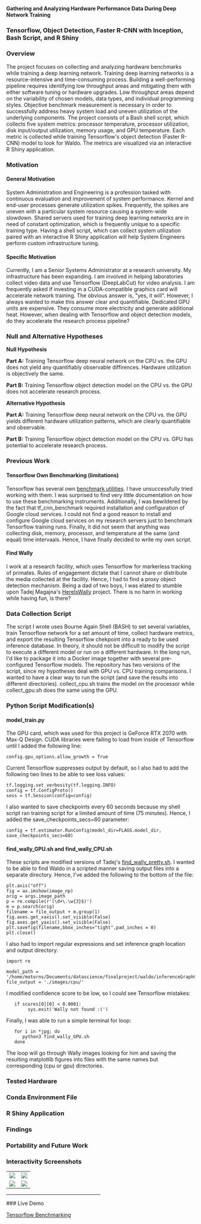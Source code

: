 #### Gathering and Analyzing Hardware Performance Data During Deep Network Training
### Tensorflow, Object Detection, Faster R-CNN with Inception, Bash Script, and R Shiny
### Overview
   The project focuses on collecting and analyzing hardware benchmarks while training a deep learning network. Training deep learning networks is a resource-intensive and time-consuming process. Building a well-performing pipeline requires identifying low throughput areas and mitigating them with either software tuning or hardware upgrades. Low throughput areas depend on the variability of chosen models, data types, and individual programming styles. Objective benchmark measurement is necessary in order to successfully address heavy system load and uneven utilization of the underlying components. The project consists of a Bash shell script, which collects five system metrics: processor temperature, processor utilization, disk input/output utilization, memory usage, and GPU temperature. Each metric is collected while training Tensorflow's object detection (Faster R-CNN) model to look for Waldo. The metrics are visualized via an interactive R Shiny application.
### Motivation
#### General Motivation
System Administration and Engineering is a profession tasked with continuous evaluation and improvement of system performance. Kernel and end-user processes generate utilization spikes. Frequently, the spikes are uneven with a particular system resource causing a system-wide slowdown. Shared servers used for training deep learning networks are in need of constant optimization, which is frequently unique to a specific training type. Having a shell script, which can collect system utilization paired with an interactive R Shiny application will help System Engineers perform custom infrastructure tuning.
#### Specific Motivation
Currently, I am a Senior Systems Administrator at a research university. My infrastructure has been expanding. I am involved in helping laboratories collect video data and use Tensorflow (DeepLabCut) for video analysis. I am frequently asked if investing in a CUDA-compatible graphics card will accelerate network training. The obvious answer is, "yes, it will". However, I always wanted to make this answer clear and quantifiable. Dedicated GPU units are expensive. They consume more electricity and generate additional heat. However, when dealing with Tensorflow and object detection models, do they accelerate the research process pipeline?
### Null and Alternative Hypotheses

**Null Hypothesis**

**Part A:**
   Training Tensorflow deep neural network on the CPU vs. the GPU does not yield any quantifiably observable diffirences. Hardware utilization is objectively the same. 

**Part B:**
   Training Tensorflow object detection model on the CPU vs. the GPU does not accelerate research process. 
   
**Alternative Hypothesis**

**Part A:**
   Training Tensorflow deep neural network on the CPU vs. the GPU yields different hardware utilization patterns, which are clearly quantifiable and observable.

**Part B:**
   Training Tensorflow object detection model on the CPU vs. GPU has potential to accelerate research process.
### Previous Work
#### Tensorflow Own Benchmarking (limitations)
Tensorflow has several own [benchmark utilities](https://github.com/tensorflow/benchmarks). I have unsuccessfully tried working with them. I was surprised to find very little documentation on how to use these benchmarking instruments. Additionally, I was bewildered by the fact that tf_cnn_benchmark required installation and configuration of Google cloud services. I could not find a good reason to install and configure Google cloud services on my research servers just to benchmark Tensorflow training runs. Finally, it did not seem that anything was collecting disk, memory, processor, and temperature at the same (and equal) time intervaals. Hence, I have finally decided to write my own script.
#### Find Wally
I work at a research facility, which uses Tensorflow for markerless tracking of primates. Rules of engagement dictate that I cannot share or distribute the media collected at the facility. Hence, I had to find a proxy object detection mechanism. Being a dad of two boys, I was elated to stumble upon Tadej Magajna's [HereIsWally](https://github.com/tadejmagajna/HereIsWally) project. There is no harm in working while having fun, is there? 
### Data Collection Script
The script I wrote uses Bourne Again Shell (BASH) to set several variables, train Tensorflow network for a set amount of time, collect hardware metrics, and export the resulting Tensorflow chekpoint into a ready to be used inference database. In theory, it should not be difficult to modify the script to execute a different model or run on a different hardware. In the long run, I'd like to package it into a Docker image together with several pre-configured Tensorflow models. The repository has two versions of the script, since my hypotheses deal with GPU vs. CPU training comparisons. I wanted to have a clear way to run the script (and save the results into different directories). collect_cpu.sh trains the model on the processor while collect_gpu.sh does the same using the GPU. 
### Python Script Modification(s)
#### model_train.py
The GPU card, which was used for this project is GeForce RTX 2070 with Max-Q Design. 
CUDA libraries were failing to load from inside of Tensorflow until I added the following line:

   ```config.gpu_options.allow_growth = True```

Current Tensorflow suppresses output by default, so I also had to add the following two lines to be able to see loss values:
   ```
   tf.logging.set_verbosity(tf.logging.INFO)
   config = tf.ConfigProto()
   sess = tf.Session(config=config)
   ```
I also wanted to save checkpoints every 60 seconds because my shell script ran training script for a limited amount of time (75 minutes). Hence, I added the save_checkpoints_secs=60 parameter: 

   ```config = tf.estimator.RunConfig(model_dir=FLAGS.model_dir, save_checkpoints_secs=60)```

#### find_wally_GPU.sh and find_wally_CPU.sh
These scripts are modified versions of Tadej's [find_wally_pretty.sh](https://github.com/tadejmagajna/HereIsWally/blob/master/find_wally_pretty.py). I wanted to be able to find Waldo in a scripted manner saving output files into a separate directory. Hence, I've added the following to the bottom of the file:

    plt.axis("off")
    fig = ax.imshow(image_np)
    orig = args.image_path
    p = re.compile(r'(\d+\.\w{3}$)')
    m = p.search(orig)
    filename = file_output + m.group(1)
    fig.axes.get_xaxis().set_visible(False)
    fig.axes.get_yaxis().set_visible(False)
    plt.savefig(filename,bbox_inches="tight",pad_inches = 0)
    plt.close()

I also had to import regular expressions and set inference graph location and output directory:
   ```
   import re

   model_path = '/home/motorns/Documents/datascience/finalproject/waldo/inferenceGraphCPU/frozen_inference_graph.pb'
   file_output = './images/cpu/'
   ```
I modified confidence score to be low, so I could see Tensorflow mistakes:
```
   if scores[0][0] < 0.0001:
        sys.exit('Wally not found :(')
```
Finally, I was able to run a simple terminal for loop:
```
   for i in *jpg; do
      python3 find_wally_GPU.sh
   done
```
The loop will go through Wally images looking for him and saving the resulting matplotlib figures into files with the same names but corresponding (cpu or gpu) directories.

### Tested Hardware
### Conda Environment File
### R Shiny Application
### Findings
### Portability and Future Work
### Interactivity Screenshots
<table style = "border: none">
  <tr>
    <td> 
      <img src="https://user-images.githubusercontent.com/33165031/57023340-58a7d900-6bf7-11e9-9fd3-ad7af02898b0.gif"> 
    </td>
    <td>
      <img src="https://user-images.githubusercontent.com/33165031/57024705-dd482680-6bfa-11e9-9778-a57bd95e1dc7.gif">
    </td>
  </tr>
  <tr>
    <td>
    <img src="https://user-images.githubusercontent.com/33165031/57023767-85a8bb80-6bf8-11e9-95b0-7b3f15464581.gif">
    </td>
    <td>
    <img src="https://user-images.githubusercontent.com/33165031/57024935-6eb79880-6bfb-11e9-96ff-ee752077383d.gif">
    </td>
  </tr>
</table>
<hr width="50%">
### Live Demo

[Tensorflow Benchmarking](https://amerus.shinyapps.io/TensorflowBenchmarking/)
